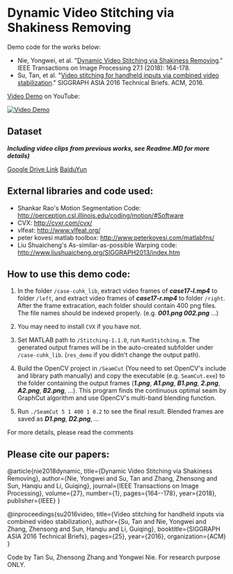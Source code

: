 # Dynamic Video Stitching via Shakiness Removing

Demo code for the works below:
 - Nie, Yongwei, et al. "[Dynamic Video Stitching via Shakiness Removing](http:://ieeexplore.ieee.org/document/8003352/)." IEEE Transactions on Image Processing 27.1 (2018): 164-178.
 - Su, Tan, et al. "[Video stitching for handheld inputs via combined video stabilization](https://dl.acm.org/citation.cfm?id=3005383)." SIGGRAPH ASIA 2016 Technical Briefs. ACM, 2016.

[Video Demo](https://youtu.be/IDzFvqRb40Y) on YouTube:

[![Video Demo](https://img.youtube.com/vi/IDzFvqRb40Y/0.jpg)](https://youtu.be/IDzFvqRb40Y) 

## Dataset
___Including video clips from previous works, see Readme.MD for more details)___

[Google Drive Link](https://drive.google.com/drive/folders/11ybVIQCOj-ojEYLvW85ZtqI4I_8Zd9lI?usp=sharing) 
[BaiduYun](https://pan.baidu.com/s/1bZd1k6#list/path=%2F)


## External libraries and code used:
 - Shankar Rao's Motion Segmentation Code: http://perception.csl.illinois.edu/coding/motion/#Software
 - CVX: http://cvxr.com/cvx/
 - vlfeat: http://www.vlfeat.org/
 - peter kovesi matlab toolbox: http://www.peterkovesi.com/matlabfns/
 - Liu Shuaicheng's As-similar-as-possible Warping code: http://www.liushuaicheng.org/SIGGRAPH2013/index.htm
 
## How to use this demo code:

1. In the folder `/case-cuhk_lib`, extract video frames of ***case17-l.mp4*** to folder `/left`, and extract video frames of ***case17-r.mp4*** to folder `/right`. After the frame extracation, each folder should contain 400 png files. The file names should be indexed properly. (e.g. ***001.png 002.png*** ...)

2. You may need to install `CVX` if you have not. 

3. Set MATLAB path to `/Stitching-1.1.0`, run `RunStitching.m`. The generated output frames will be in the auto-created subfolder under `/case-cuhk_lib`. (`res_demo` if you didn't change the output path). 

4. Build the OpenCV project in `/SeamCut` (You need to set OpenCV's include and library path manually) and copy the executable (e.g. `SeamCut.exe`) to the folder containing the output frames (***1.png***, ***A1.png***, ***B1.png***, ***2.png***, ***A2.png***, ***B2.png***, ...). This program finds the continuous optimal seam by GraphCut algorithm and use OpenCV's multi-band blending function. 

5. Run `./SeamCut 5 1 400 1 0.2` to see the final result. Blended frames are saved as ***D1.png***, ***D2.png***, ...

For more details, please read the comments

## Please cite our papers:

@article{nie2018dynamic,
  title={Dynamic Video Stitching via Shakiness Removing},
  author={Nie, Yongwei and Su, Tan and Zhang, Zhensong and Sun, Hanqiu and Li, Guiqing},
  journal={IEEE Transactions on Image Processing},
  volume={27},
  number={1},
  pages={164--178},
  year={2018},
  publisher={IEEE}
}

@inproceedings{su2016video,
  title={Video stitching for handheld inputs via combined video stabilization},
  author={Su, Tan and Nie, Yongwei and Zhang, Zhensong and Sun, Hanqiu and Li, Guiqing},
  booktitle={SIGGRAPH ASIA 2016 Technical Briefs},
  pages={25},
  year={2016},
  organization={ACM}
}
 
Code by Tan Su, Zhensong Zhang and Yongwei Nie. For research purpose ONLY. 
